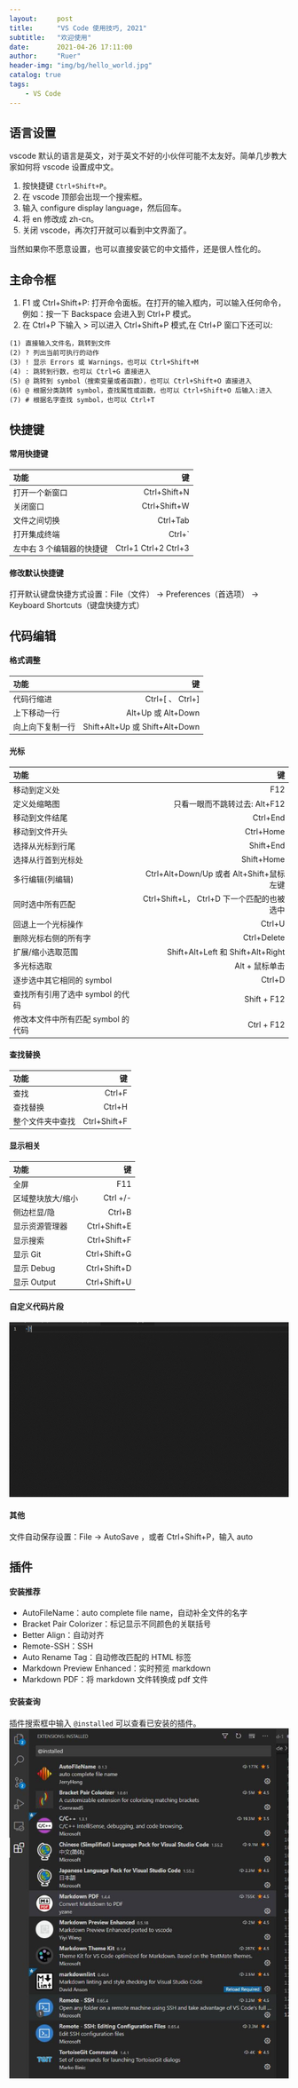 ```yaml
---
layout:     post
title:      "VS Code 使用技巧, 2021"
subtitle:   "欢迎使用"
date:       2021-04-26 17:11:00
author:     "Ruer"
header-img: "img/bg/hello_world.jpg"
catalog: true
tags:
    - VS Code
---
```


## 语言设置

vscode 默认的语言是英文，对于英文不好的小伙伴可能不太友好。简单几步教大家如何将 vscode 设置成中文。

1. 按快捷键 `Ctrl+Shift+P`。
2. 在 vscode 顶部会出现一个搜索框。
3. 输入 configure display language，然后回车。
4. 将 en 修改成 zh-cn。
5. 关闭 vscode，再次打开就可以看到中文界面了。

当然如果你不愿意设置，也可以直接安装它的中文插件，还是很人性化的。

## 主命令框

1. F1 或 Ctrl+Shift+P: 打开命令面板。在打开的输入框内，可以输入任何命令，例如：按一下 Backspace 会进入到 Ctrl+P 模式。
2. 在 Ctrl+P 下输入 > 可以进入 Ctrl+Shift+P 模式,在 Ctrl+P 窗口下还可以:
```
(1) 直接输入文件名，跳转到文件
(2) ? 列出当前可执行的动作
(3) ! 显示 Errors 或 Warnings，也可以 Ctrl+Shift+M
(4) : 跳转到行数，也可以 Ctrl+G 直接进入
(5) @ 跳转到 symbol（搜索变量或者函数），也可以 Ctrl+Shift+O 直接进入
(6) @ 根据分类跳转 symbol，查找属性或函数，也可以 Ctrl+Shift+O 后输入:进入
(7) # 根据名字查找 symbol，也可以 Ctrl+T 
```

## 快捷键

#### 常用快捷键

| 功能 | 键 | 
| :-- | --: |
| 打开一个新窗口 | Ctrl+Shift+N |
| 关闭窗口 | Ctrl+Shift+W |
| 文件之间切换 | Ctrl+Tab |
| 打开集成终端 | Ctrl+` |
| 左中右 3 个编辑器的快捷键 | Ctrl+1 Ctrl+2 Ctrl+3 |

#### 修改默认快捷键

打开默认键盘快捷方式设置：File（文件） -> Preferences（首选项） -> Keyboard Shortcuts（键盘快捷方式）

## 代码编辑

#### 格式调整

| 功能 | 键 |
| :-- | --: |
| 代码行缩进 | Ctrl+[ 、 Ctrl+] |
| 上下移动一行 | Alt+Up 或 Alt+Down |
| 向上向下复制一行 | Shift+Alt+Up 或 Shift+Alt+Down |

#### 光标

| 功能 | 键 |
| :-- | --: |
| 移动到定义处 | F12 |
| 定义处缩略图 | 只看一眼而不跳转过去: Alt+F12 |
| 移动到文件结尾 | Ctrl+End |
| 移动到文件开头 | Ctrl+Home |
| 选择从光标到行尾 | Shift+End |
| 选择从行首到光标处 | Shift+Home |
| 多行编辑(列编辑) | Ctrl+Alt+Down/Up 或者 Alt+Shift+鼠标左键 |
| 同时选中所有匹配 | Ctrl+Shift+L， Ctrl+D 下一个匹配的也被选中 |
| 回退上一个光标操作 | Ctrl+U |
| 删除光标右侧的所有字 | Ctrl+Delete |
| 扩展/缩小选取范围 | Shift+Alt+Left 和 Shift+Alt+Right |
| 多光标选取 | Alt + 鼠标单击 |
| 逐步选中其它相同的 symbol | Ctrl+D |
| 查找所有引用了选中 symbol 的代码 | Shift + F12 |
| 修改本文件中所有匹配 symbol 的代码 | Ctrl + F12 |

#### 查找替换

| 功能 | 键 |
| :-- | --: |
| 查找 | Ctrl+F |
| 查找替换 | Ctrl+H |
| 整个文件夹中查找 | Ctrl+Shift+F |

#### 显示相关

| 功能 | 键 |
| :-- | --: |
| 全屏 | F11 |
| 区域整块放大/缩小 | Ctrl +/- |
| 侧边栏显/隐 | Ctrl+B |
| 显示资源管理器 | Ctrl+Shift+E |
| 显示搜索 | Ctrl+Shift+F |
| 显示 Git | Ctrl+Shift+G |
| 显示 Debug | Ctrl+Shift+D |
| 显示 Output | Ctrl+Shift+U |

#### 自定义代码片段
![2](/img/自定义代码片段.gif)
#### 其他

文件自动保存设置：File -> AutoSave ，或者 Ctrl+Shift+P，输入 auto

## 插件

#### 安装推荐
* AutoFileName：auto complete file name，自动补全文件的名字
* Bracket Pair Colorizer：标记显示不同颜色的关联括号
* Better Align：自动对齐
* Remote-SSH：SSH
* Auto Rename Tag：自动修改匹配的 HTML 标签
* Markdown Preview Enhanced：实时预览 markdown
* Markdown PDF：将 markdown 文件转换成 pdf 文件

#### 安装查询
插件搜索框中输入 `@installed` 可以查看已安装的插件。  
![2](/img/插件查询.jpg)